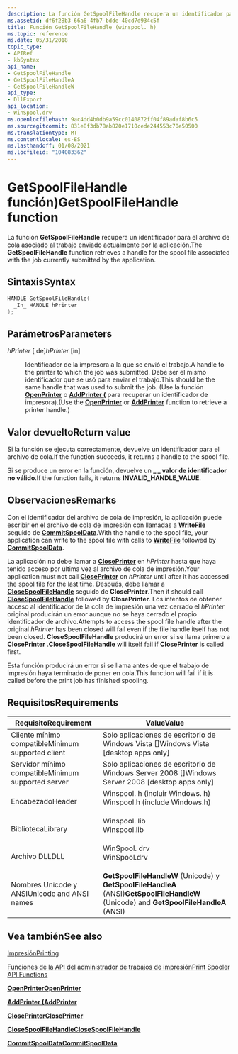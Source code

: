 ```yaml
---
description: La función GetSpoolFileHandle recupera un identificador para el archivo de cola asociado al trabajo enviado actualmente por la aplicación.
ms.assetid: df6f28b3-66a6-4fb7-bdde-40cd7d934c5f
title: Función GetSpoolFileHandle (winspool. h)
ms.topic: reference
ms.date: 05/31/2018
topic_type:
- APIRef
- kbSyntax
api_name:
- GetSpoolFileHandle
- GetSpoolFileHandleA
- GetSpoolFileHandleW
api_type:
- DllExport
api_location:
- WinSpool.drv
ms.openlocfilehash: 9ac4dd4b0db9a59cc0140872ff04f89adaf8b6c5
ms.sourcegitcommit: 831e8f3db78ab820e1710cede244553c70e50500
ms.translationtype: MT
ms.contentlocale: es-ES
ms.lasthandoff: 01/08/2021
ms.locfileid: "104083362"
---
```

# <a name="getspoolfilehandle-function"></a><span data-ttu-id="eeda4-103">GetSpoolFileHandle función)</span><span class="sxs-lookup"><span data-stu-id="eeda4-103">GetSpoolFileHandle function</span></span>

<span data-ttu-id="eeda4-104">La función **GetSpoolFileHandle** recupera un identificador para el archivo de cola asociado al trabajo enviado actualmente por la aplicación.</span><span class="sxs-lookup"><span data-stu-id="eeda4-104">The **GetSpoolFileHandle** function retrieves a handle for the spool file associated with the job currently submitted by the application.</span></span>

## <a name="syntax"></a><span data-ttu-id="eeda4-105">Sintaxis</span><span class="sxs-lookup"><span data-stu-id="eeda4-105">Syntax</span></span>


```C++
HANDLE GetSpoolFileHandle(
  _In_ HANDLE hPrinter
);
```



## <a name="parameters"></a><span data-ttu-id="eeda4-106">Parámetros</span><span class="sxs-lookup"><span data-stu-id="eeda4-106">Parameters</span></span>

<dl> <dt>

<span data-ttu-id="eeda4-107">*hPrinter* \[ de\]</span><span class="sxs-lookup"><span data-stu-id="eeda4-107">*hPrinter* \[in\]</span></span>
</dt> <dd>

<span data-ttu-id="eeda4-108">Identificador de la impresora a la que se envió el trabajo.</span><span class="sxs-lookup"><span data-stu-id="eeda4-108">A handle to the printer to which the job was submitted.</span></span> <span data-ttu-id="eeda4-109">Debe ser el mismo identificador que se usó para enviar el trabajo.</span><span class="sxs-lookup"><span data-stu-id="eeda4-109">This should be the same handle that was used to submit the job.</span></span> <span data-ttu-id="eeda4-110">(Use la función [**OpenPrinter**](openprinter.md) o [**AddPrinter (**](addprinter.md) para recuperar un identificador de impresora).</span><span class="sxs-lookup"><span data-stu-id="eeda4-110">(Use the [**OpenPrinter**](openprinter.md) or [**AddPrinter**](addprinter.md) function to retrieve a printer handle.)</span></span>

</dd> </dl>

## <a name="return-value"></a><span data-ttu-id="eeda4-111">Valor devuelto</span><span class="sxs-lookup"><span data-stu-id="eeda4-111">Return value</span></span>

<span data-ttu-id="eeda4-112">Si la función se ejecuta correctamente, devuelve un identificador para el archivo de cola.</span><span class="sxs-lookup"><span data-stu-id="eeda4-112">If the function succeeds, it returns a handle to the spool file.</span></span>

<span data-ttu-id="eeda4-113">Si se produce un error en la función, devuelve un **\_ \_ valor de identificador no válido**.</span><span class="sxs-lookup"><span data-stu-id="eeda4-113">If the function fails, it returns **INVALID\_HANDLE\_VALUE**.</span></span>

## <a name="remarks"></a><span data-ttu-id="eeda4-114">Observaciones</span><span class="sxs-lookup"><span data-stu-id="eeda4-114">Remarks</span></span>

<span data-ttu-id="eeda4-115">Con el identificador del archivo de cola de impresión, la aplicación puede escribir en el archivo de cola de impresión con llamadas a [**WriteFile**](/windows/desktop/api/fileapi/nf-fileapi-writefile) seguido de [**CommitSpoolData**](commitspooldata.md).</span><span class="sxs-lookup"><span data-stu-id="eeda4-115">With the handle to the spool file, your application can write to the spool file with calls to [**WriteFile**](/windows/desktop/api/fileapi/nf-fileapi-writefile) followed by [**CommitSpoolData**](commitspooldata.md).</span></span>

<span data-ttu-id="eeda4-116">La aplicación no debe llamar a [**ClosePrinter**](closeprinter.md) en *hPrinter* hasta que haya tenido acceso por última vez al archivo de cola de impresión.</span><span class="sxs-lookup"><span data-stu-id="eeda4-116">Your application must not call [**ClosePrinter**](closeprinter.md) on *hPrinter* until after it has accessed the spool file for the last time.</span></span> <span data-ttu-id="eeda4-117">Después, debe llamar a [**CloseSpoolFileHandle**](closespoolfilehandle.md) seguido de **ClosePrinter**.</span><span class="sxs-lookup"><span data-stu-id="eeda4-117">Then it should call [**CloseSpoolFileHandle**](closespoolfilehandle.md) followed by **ClosePrinter**.</span></span> <span data-ttu-id="eeda4-118">Los intentos de obtener acceso al identificador de la cola de impresión una vez cerrado el *hPrinter* original producirán un error aunque no se haya cerrado el propio identificador de archivo.</span><span class="sxs-lookup"><span data-stu-id="eeda4-118">Attempts to access the spool file handle after the original *hPrinter* has been closed will fail even if the file handle itself has not been closed.</span></span> <span data-ttu-id="eeda4-119">**CloseSpoolFileHandle** producirá un error si se llama primero a **ClosePrinter** .</span><span class="sxs-lookup"><span data-stu-id="eeda4-119">**CloseSpoolFileHandle** will itself fail if **ClosePrinter** is called first.</span></span>

<span data-ttu-id="eeda4-120">Esta función producirá un error si se llama antes de que el trabajo de impresión haya terminado de poner en cola.</span><span class="sxs-lookup"><span data-stu-id="eeda4-120">This function will fail if it is called before the print job has finished spooling.</span></span>

## <a name="requirements"></a><span data-ttu-id="eeda4-121">Requisitos</span><span class="sxs-lookup"><span data-stu-id="eeda4-121">Requirements</span></span>



| <span data-ttu-id="eeda4-122">Requisito</span><span class="sxs-lookup"><span data-stu-id="eeda4-122">Requirement</span></span> | <span data-ttu-id="eeda4-123">Value</span><span class="sxs-lookup"><span data-stu-id="eeda4-123">Value</span></span> |
|-------------------------------------|-----------------------------------------------------------------------------------------------------------|
| <span data-ttu-id="eeda4-124">Cliente mínimo compatible</span><span class="sxs-lookup"><span data-stu-id="eeda4-124">Minimum supported client</span></span><br/> | <span data-ttu-id="eeda4-125">Solo aplicaciones de escritorio de Windows Vista \[\]</span><span class="sxs-lookup"><span data-stu-id="eeda4-125">Windows Vista \[desktop apps only\]</span></span><br/>                                                            |
| <span data-ttu-id="eeda4-126">Servidor mínimo compatible</span><span class="sxs-lookup"><span data-stu-id="eeda4-126">Minimum supported server</span></span><br/> | <span data-ttu-id="eeda4-127">Solo aplicaciones de escritorio de Windows Server 2008 \[\]</span><span class="sxs-lookup"><span data-stu-id="eeda4-127">Windows Server 2008 \[desktop apps only\]</span></span><br/>                                                      |
| <span data-ttu-id="eeda4-128">Encabezado</span><span class="sxs-lookup"><span data-stu-id="eeda4-128">Header</span></span><br/>                   | <dl> <span data-ttu-id="eeda4-129"><dt>Winspool. h (incluir Windows. h)</dt></span><span class="sxs-lookup"><span data-stu-id="eeda4-129"><dt>Winspool.h (include Windows.h)</dt></span></span> </dl> |
| <span data-ttu-id="eeda4-130">Biblioteca</span><span class="sxs-lookup"><span data-stu-id="eeda4-130">Library</span></span><br/>                  | <dl> <span data-ttu-id="eeda4-131"><dt>Winspool. lib</dt></span><span class="sxs-lookup"><span data-stu-id="eeda4-131"><dt>Winspool.lib</dt></span></span> </dl>                   |
| <span data-ttu-id="eeda4-132">Archivo DLL</span><span class="sxs-lookup"><span data-stu-id="eeda4-132">DLL</span></span><br/>                      | <dl> <span data-ttu-id="eeda4-133"><dt>WinSpool. drv</dt></span><span class="sxs-lookup"><span data-stu-id="eeda4-133"><dt>WinSpool.drv</dt></span></span> </dl>                   |
| <span data-ttu-id="eeda4-134">Nombres Unicode y ANSI</span><span class="sxs-lookup"><span data-stu-id="eeda4-134">Unicode and ANSI names</span></span><br/>   | <span data-ttu-id="eeda4-135">**GetSpoolFileHandleW** (Unicode) y **GetSpoolFileHandleA** (ANSI)</span><span class="sxs-lookup"><span data-stu-id="eeda4-135">**GetSpoolFileHandleW** (Unicode) and **GetSpoolFileHandleA** (ANSI)</span></span><br/>                           |



## <a name="see-also"></a><span data-ttu-id="eeda4-136">Vea también</span><span class="sxs-lookup"><span data-stu-id="eeda4-136">See also</span></span>

<dl> <dt>

[<span data-ttu-id="eeda4-137">Impresión</span><span class="sxs-lookup"><span data-stu-id="eeda4-137">Printing</span></span>](printdocs-printing.md)
</dt> <dt>

[<span data-ttu-id="eeda4-138">Funciones de la API del administrador de trabajos de impresión</span><span class="sxs-lookup"><span data-stu-id="eeda4-138">Print Spooler API Functions</span></span>](printing-and-print-spooler-functions.md)
</dt> <dt>

[<span data-ttu-id="eeda4-139">**OpenPrinter**</span><span class="sxs-lookup"><span data-stu-id="eeda4-139">**OpenPrinter**</span></span>](openprinter.md)
</dt> <dt>

[<span data-ttu-id="eeda4-140">**AddPrinter (**</span><span class="sxs-lookup"><span data-stu-id="eeda4-140">**AddPrinter**</span></span>](addprinter.md)
</dt> <dt>

[<span data-ttu-id="eeda4-141">**ClosePrinter**</span><span class="sxs-lookup"><span data-stu-id="eeda4-141">**ClosePrinter**</span></span>](closeprinter.md)
</dt> <dt>

[<span data-ttu-id="eeda4-142">**CloseSpoolFileHandle**</span><span class="sxs-lookup"><span data-stu-id="eeda4-142">**CloseSpoolFileHandle**</span></span>](closespoolfilehandle.md)
</dt> <dt>

[<span data-ttu-id="eeda4-143">**CommitSpoolData**</span><span class="sxs-lookup"><span data-stu-id="eeda4-143">**CommitSpoolData**</span></span>](commitspooldata.md)
</dt> </dl>

 

